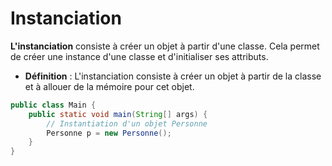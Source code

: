 # Instanciation

**L'instanciation** consiste à créer un objet à partir d'une classe. Cela permet de créer une instance d'une classe et d'initialiser ses attributs.

- **Définition** : L'instanciation consiste à créer un objet à partir de la classe et à allouer de la mémoire pour cet objet.

```java
public class Main {
    public static void main(String[] args) {
        // Instantiation d'un objet Personne
        Personne p = new Personne();
    }
}
```
